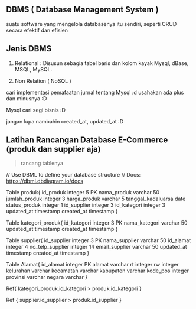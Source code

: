 ## DBMS ( Database Management System )
suatu software yang mengelola databasenya itu sendiri, seperti CRUD secara efektif dan efisien

## Jenis DBMS 
1. Relational : Disusun sebagia tabel baris dan kolom kayak Mysql, dBase, MSQL, MySQL.

2. Non Relation ( NoSQL )

cari implementasi pemafaatan jurnal tentang Mysql :d
usahakan ada plus dan minusnya :D

Mysql cari segi bisnis :D

jangan lupa nambahin created_at, updated_at :D

## Latihan Rancangan Database E-Commerce (produk dan supplier aja)
> rancang tablenya


// Use DBML to define your database structure
// Docs: https://dbml.dbdiagram.io/docs

Table produk{
  id_produk integer 5 PK 
  nama_produk varchar 50
  jumlah_produk integer 3
  harga_produk varchar 5
  tanggal_kadaluarsa date
  status_produk integer 1
  id_supplier integer 3
  id_kategori integer 3
  updated_at timestamp 
  created_at timestamp
}

Table kategori_produk{
  id_kategori integer 3 PK
  nama_kategori varchar 50
  updated_at timestamp
  created_at timestamp
}

Table supplier{
  id_supplier integer 3 PK
  nama_supplier varchar 50
  id_alamat integer 4 
  no_telp_supplier integer 14
  email_supplier varchar 50
  updated_at timestamp
  created_at timestamp
}

Table Alamat{
  id_alamat integer PK
  alamat varchar
  rt integer
  rw integer
  kelurahan varchar
  kecamatan varchar
  kabupaten varchar
  kode_pos integer
  provinsi varchar
  negara varchar
}

Ref{
  kategori_produk.id_kategori > produk.id_kategori
}

Ref {
  supplier.id_supplier > produk.id_supplier
}